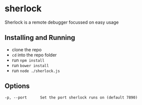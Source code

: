 sherlock
========
Sherlock is a remote debugger focussed on easy usage

## Installing and Running
* clone the repo
* `cd` into the repo folder
* run `npm install`
* run `bower install`
* run `node ./sherlock.js`

## Options
```
-p, --port      Set the port sherlock runs on (default 7890)
```
